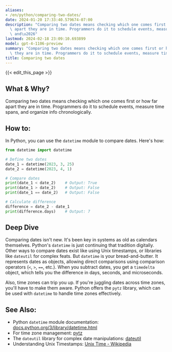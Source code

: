 ```yaml
---
aliases:
- /en/python/comparing-two-dates/
date: 2024-01-20 17:33:40.579674-07:00
description: "Comparing two dates means checking which one comes first or how far\
  \ apart they are in time. Programmers do it to schedule events, measure time spans,\
  \ and\u2026"
lastmod: 2024-02-18 23:09:10.693899
model: gpt-4-1106-preview
summary: "Comparing two dates means checking which one comes first or how far apart\
  \ they are in time. Programmers do it to schedule events, measure time spans, and\u2026"
title: Comparing two dates
---
```


{{< edit_this_page >}}

## What & Why?

Comparing two dates means checking which one comes first or how far apart they are in time. Programmers do it to schedule events, measure time spans, and organize info chronologically.

## How to:

In Python, you can use the `datetime` module to compare dates. Here's how:

```Python
from datetime import datetime

# Define two dates
date_1 = datetime(2023, 3, 25)
date_2 = datetime(2023, 4, 1)

# Compare dates
print(date_1 < date_2)    # Output: True
print(date_1 > date_2)    # Output: False
print(date_1 == date_2)   # Output: False

# Calculate difference
difference = date_2 - date_1
print(difference.days)    # Output: 7
```

## Deep Dive

Comparing dates isn't new. It's been key in systems as old as calendars themselves. Python's `datetime` is just continuing that tradition digitally. Other ways to compare dates exist like using Unix timestamps, or libraries like `dateutil` for complex feats. But `datetime` is your bread-and-butter. It represents dates as objects, allowing direct comparisons using comparison operators (`<`, `>`, `==`, etc.). When you subtract dates, you get a `timedelta` object, which tells you the difference in days, seconds, and microseconds.

Also, time zones can trip you up. If you're juggling dates across time zones, you'll have to make them aware. Python offers the `pytz` library, which can be used with `datetime` to handle time zones effectively.

## See Also:

- Python `datetime` module documentation: [docs.python.org/3/library/datetime.html](https://docs.python.org/3/library/datetime.html)
- For time zone management: [pytz](https://pypi.org/project/pytz/)
- The `dateutil` library for complex date manipulations: [dateutil](https://pypi.org/project/python-dateutil/)
- Understanding Unix Timestamps: [Unix Time - Wikipedia](https://en.wikipedia.org/wiki/Unix_time)
